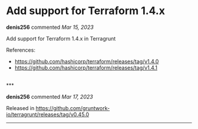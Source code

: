 # Add support for Terraform 1.4.x

**denis256** commented *Mar 15, 2023*

Add support for Terraform 1.4.x in Terragrunt

References:

- https://github.com/hashicorp/terraform/releases/tag/v1.4.0
- https://github.com/hashicorp/terraform/releases/tag/v1.4.1
<br />
***


**denis256** commented *Mar 17, 2023*

Released in https://github.com/gruntwork-io/terragrunt/releases/tag/v0.45.0
***

